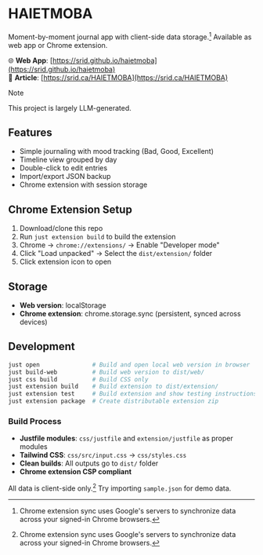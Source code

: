 # HAIETMOBA

Moment-by-moment journal app with client-side data storage.[^1] Available as web app or Chrome extension.

🌐 **Web App**: [https://srid.github.io/haietmoba](https://srid.github.io/haietmoba)  
🔗 **Article**: [https://srid.ca/HAIETMOBA](https://srid.ca/HAIETMOBA)

> [!NOTE]
> This project is largely LLM-generated.

## Features

- Simple journaling with mood tracking (Bad, Good, Excellent)
- Timeline view grouped by day  
- Double-click to edit entries
- Import/export JSON backup
- Chrome extension with session storage

## Chrome Extension Setup

1. Download/clone this repo
2. Run `just extension build` to build the extension
3. Chrome → `chrome://extensions/` → Enable "Developer mode"
4. Click "Load unpacked" → Select the `dist/extension/` folder
5. Click extension icon to open

## Storage

- **Web version**: localStorage
- **Chrome extension**: chrome.storage.sync (persistent, synced across devices)

## Development

```bash
just open               # Build and open local web version in browser
just build-web          # Build web version to dist/web/
just css build          # Build CSS only
just extension build    # Build extension to dist/extension/
just extension test     # Build extension and show testing instructions
just extension package  # Create distributable extension zip
```

### Build Process
- **Justfile modules**: `css/justfile` and `extension/justfile` as proper modules
- **Tailwind CSS**: `css/src/input.css` → `css/styles.css`
- **Clean builds**: All outputs go to `dist/` folder
- **Chrome extension CSP compliant**

All data is client-side only.[^1] Try importing `sample.json` for demo data.

[^1]: Chrome extension sync uses Google's servers to synchronize data across your signed-in Chrome browsers.